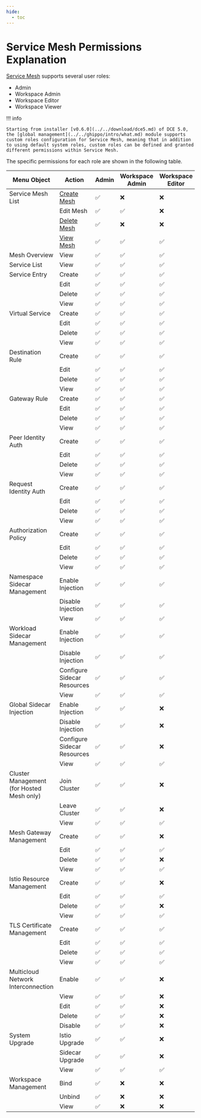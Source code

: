```yaml
---
hide:
  - toc
---
```


# Service Mesh Permissions Explanation

[Service Mesh](../../mspider/intro/what.md) supports several user roles:

- Admin
- Workspace Admin
- Workspace Editor
- Workspace Viewer

!!! info

    Starting from installer [v0.6.0](../../download/dce5.md) of DCE 5.0, the [global management](../../ghippo/intro/what.md) module supports custom roles configuration for Service Mesh, meaning that in addition to using default system roles, custom roles can be defined and granted different permissions within Service Mesh.

<!--
Permissions are indicated with `✅` for granted access and `❌` for denied access.
-->

The specific permissions for each role are shown in the following table.

| Menu Object                               | Action                                                       | Admin | Workspace Admin | Workspace Editor | Workspace Viewer |
| ----------------------------------------- | ------------------------------------------------------------ | ----- | --------------- | ---------------- | ---------------- |
| Service Mesh List                         | [Create Mesh](https://dwiki.daocloud.io/mspider/user-guide/service-mesh/README.md) | ✅     | ❌               | ❌                | ❌                |
|                                           | Edit Mesh                                                    | ✅     | ✅               | ❌                | ❌                |
|                                           | [Delete Mesh](https://dwiki.daocloud.io/mspider/user-guide/service-mesh/delete.md) | ✅     | ❌               | ❌                | ❌                |
|                                           | [View Mesh](https://dwiki.daocloud.io/mspider/user-guide/service-mesh/README.md) | ✅     | ✅               | ✅                | ✅                |
| Mesh Overview                             | View                                                         | ✅     | ✅               | ✅                | ✅                |
| Service List                              | View                                                         | ✅     | ✅               | ✅                | ✅                |
| Service Entry                             | Create                                                       | ✅     | ✅               | ✅                | ❌                |
|                                           | Edit                                                         | ✅     | ✅               | ✅                | ❌                |
|                                           | Delete                                                       | ✅     | ✅               | ✅                | ❌                |
|                                           | View                                                         | ✅     | ✅               | ✅                | ✅                |
| Virtual Service                           | Create                                                       | ✅     | ✅               | ✅                | ❌                |
|                                           | Edit                                                         | ✅     | ✅               | ✅                | ❌                |
|                                           | Delete                                                       | ✅     | ✅               | ✅                | ❌                |
|                                           | View                                                         | ✅     | ✅               | ✅                | ✅                |
| Destination Rule                          | Create                                                       | ✅     | ✅               | ✅                | ❌                |
|                                           | Edit                                                         | ✅     | ✅               | ✅                | ❌                |
|                                           | Delete                                                       | ✅     | ✅               | ✅                | ❌                |
|                                           | View                                                         | ✅     | ✅               | ✅                | ✅                |
| Gateway Rule                              | Create                                                       | ✅     | ✅               | ✅                | ❌                |
|                                           | Edit                                                         | ✅     | ✅               | ✅                | ❌                |
|                                           | Delete                                                       | ✅     | ✅               | ✅                | ❌                |
|                                           | View                                                         | ✅     | ✅               | ✅                | ✅                |
| Peer Identity Auth                        | Create                                                       | ✅     | ✅               | ✅                | ❌                |
|                                           | Edit                                                         | ✅     | ✅               | ✅                | ❌                |
|                                           | Delete                                                       | ✅     | ✅               | ✅                | ❌                |
|                                           | View                                                         | ✅     | ✅               | ✅                | ✅                |
| Request Identity Auth                     | Create                                                       | ✅     | ✅               | ✅                | ❌                |
|                                           | Edit                                                         | ✅     | ✅               | ✅                | ❌                |
|                                           | Delete                                                       | ✅     | ✅               | ✅                | ❌                |
|                                           | View                                                         | ✅     | ✅               | ✅                | ✅                |
| Authorization Policy                      | Create                                                       | ✅     | ✅               | ✅                | ❌                |
|                                           | Edit                                                         | ✅     | ✅               | ✅                | ❌                |
|                                           | Delete                                                       | ✅     | ✅               | ✅                | ❌                |
|                                           | View                                                         | ✅     | ✅               | ✅                | ✅                |
| Namespace Sidecar Management              | Enable Injection                                             | ✅     | ✅               | ✅                | ❌                |
|                                           | Disable Injection                                            | ✅     | ✅               | ✅                | ❌                |
|                                           | View                                                         | ✅     | ✅               | ✅                | ✅                |
| Workload Sidecar Management               | Enable Injection                                             | ✅     | ✅               | ✅                | ❌                |
|                                           | Disable Injection                                            | ✅     | ✅               | ✅                | ❌                |
|                                           | Configure Sidecar Resources                                  | ✅     | ✅               | ✅                | ❌                |
|                                           | View                                                         | ✅     | ✅               | ✅                | ✅                |
| Global Sidecar Injection                  | Enable Injection                                             | ✅     | ✅               | ❌                | ❌                |
|                                           | Disable Injection                                            | ✅     | ✅               | ❌                | ❌                |
|                                           | Configure Sidecar Resources                                  | ✅     | ✅               | ❌                | ❌                |
|                                           | View                                                         | ✅     | ✅               | ✅                | ✅                |
| Cluster Management (for Hosted Mesh only) | Join Cluster                                                 | ✅     | ✅               | ❌                | ❌                |
|                                           | Leave Cluster                                                | ✅     | ✅               | ❌                | ❌                |
|                                           | View                                                         | ✅     | ✅               | ✅                | ✅                |
| Mesh Gateway Management                   | Create                                                       | ✅     | ✅               | ❌                | ❌                |
|                                           | Edit                                                         | ✅     | ✅               | ✅                | ❌                |
|                                           | Delete                                                       | ✅     | ✅               | ❌                | ❌                |
|                                           | View                                                         | ✅     | ✅               | ✅                | ✅                |
| Istio Resource Management                 | Create                                                       | ✅     | ✅               | ❌                | ❌                |
|                                           | Edit                                                         | ✅     | ✅               | ✅                | ❌                |
|                                           | Delete                                                       | ✅     | ✅               | ❌                | ❌                |
|                                           | View                                                         | ✅     | ✅               | ✅                | ✅                |
| TLS Certificate Management                | Create                                                       | ✅     | ✅               | ✅                | ❌                |
|                                           | Edit                                                         | ✅     | ✅               | ✅                | ❌                |
|                                           | Delete                                                       | ✅     | ✅               | ✅                | ❌                |
|                                           | View                                                         | ✅     | ✅               | ✅                | ✅                |
| Multicloud Network Interconnection        | Enable                                                       | ✅     | ✅               | ❌                | ❌                |
|                                           | View                                                         | ✅     | ✅               | ❌                | ❌                |
|                                           | Edit                                                         | ✅     | ✅               | ❌                | ❌                |
|                                           | Delete                                                       | ✅     | ✅               | ❌                | ❌                |
|                                           | Disable                                                      | ✅     | ✅               | ❌                | ❌                |
| System Upgrade                            | Istio Upgrade                                                | ✅     | ✅               | ❌                | ❌                |
|                                           | Sidecar Upgrade                                              | ✅     | ✅               | ❌                | ❌                |
|                                           | View                                                         | ✅     | ✅               | ✅                | ✅                |
| Workspace Management                      | Bind                                                         | ✅     | ❌               | ❌                | ❌                |
|                                           | Unbind                                                       | ✅     | ❌               | ❌                | ❌                |
|                                           | View                                                         | ✅     | ❌               | ❌                | ❌                |
